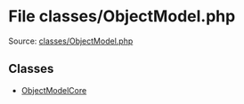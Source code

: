 File classes/ObjectModel.php
=========

Source: [classes/ObjectModel.php](https://github.com/PrestaShop/PrestaShop/blob/1.6.0.8/classes/ObjectModel.php)


Classes
-------

* [ObjectModelCore](class.ObjectModelCore.md)

